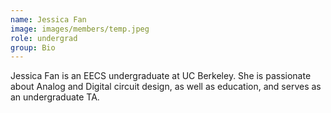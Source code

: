 ```yaml
---
name: Jessica Fan
image: images/members/temp.jpeg
role: undergrad
group: Bio
---
```


Jessica Fan is an EECS undergraduate at UC Berkeley. She is passionate about Analog and Digital circuit design, as well as education, and serves as an undergraduate TA. 
